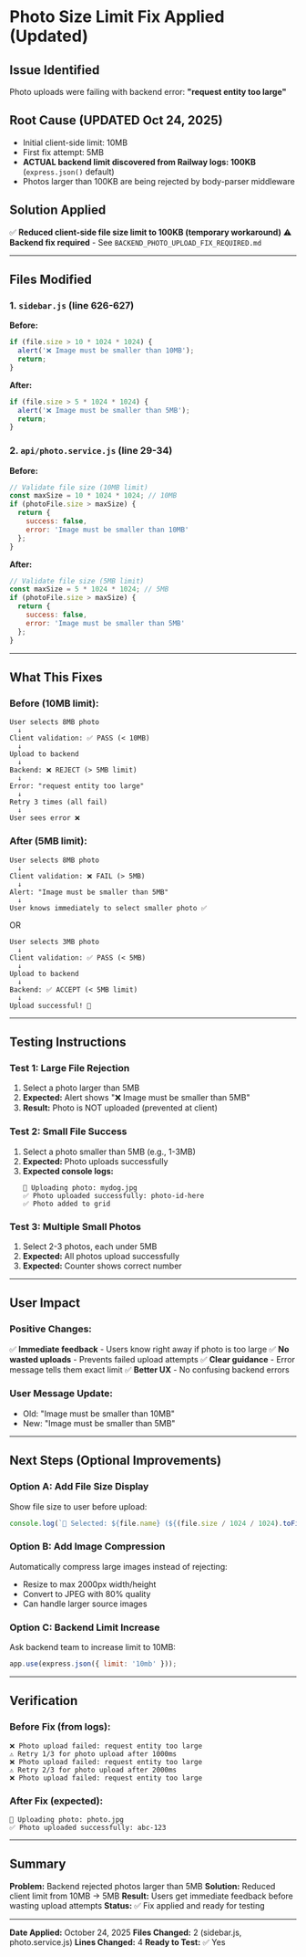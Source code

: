 # Photo Size Limit Fix Applied (Updated)

## Issue Identified
Photo uploads were failing with backend error: **"request entity too large"**

## Root Cause (UPDATED Oct 24, 2025)
- Initial client-side limit: 10MB
- First fix attempt: 5MB
- **ACTUAL backend limit discovered from Railway logs: 100KB** (`express.json()` default)
- Photos larger than 100KB are being rejected by body-parser middleware

## Solution Applied
✅ **Reduced client-side file size limit to 100KB (temporary workaround)**
⚠️ **Backend fix required** - See `BACKEND_PHOTO_UPLOAD_FIX_REQUIRED.md`

---

## Files Modified

### 1. `sidebar.js` (line 626-627)

**Before:**
```javascript
if (file.size > 10 * 1024 * 1024) {
  alert('❌ Image must be smaller than 10MB');
  return;
}
```

**After:**
```javascript
if (file.size > 5 * 1024 * 1024) {
  alert('❌ Image must be smaller than 5MB');
  return;
}
```

### 2. `api/photo.service.js` (line 29-34)

**Before:**
```javascript
// Validate file size (10MB limit)
const maxSize = 10 * 1024 * 1024; // 10MB
if (photoFile.size > maxSize) {
  return {
    success: false,
    error: 'Image must be smaller than 10MB'
  };
}
```

**After:**
```javascript
// Validate file size (5MB limit)
const maxSize = 5 * 1024 * 1024; // 5MB
if (photoFile.size > maxSize) {
  return {
    success: false,
    error: 'Image must be smaller than 5MB'
  };
}
```

---

## What This Fixes

### Before (10MB limit):
```
User selects 8MB photo
  ↓
Client validation: ✅ PASS (< 10MB)
  ↓
Upload to backend
  ↓
Backend: ❌ REJECT (> 5MB limit)
  ↓
Error: "request entity too large"
  ↓
Retry 3 times (all fail)
  ↓
User sees error ❌
```

### After (5MB limit):
```
User selects 8MB photo
  ↓
Client validation: ❌ FAIL (> 5MB)
  ↓
Alert: "Image must be smaller than 5MB"
  ↓
User knows immediately to select smaller photo ✅
```

OR

```
User selects 3MB photo
  ↓
Client validation: ✅ PASS (< 5MB)
  ↓
Upload to backend
  ↓
Backend: ✅ ACCEPT (< 5MB limit)
  ↓
Upload successful! 🎉
```

---

## Testing Instructions

### Test 1: Large File Rejection
1. Select a photo larger than 5MB
2. **Expected:** Alert shows "❌ Image must be smaller than 5MB"
3. **Result:** Photo is NOT uploaded (prevented at client)

### Test 2: Small File Success
1. Select a photo smaller than 5MB (e.g., 1-3MB)
2. **Expected:** Photo uploads successfully
3. **Expected console logs:**
   ```
   📸 Uploading photo: mydog.jpg
   ✅ Photo uploaded successfully: photo-id-here
   ✅ Photo added to grid
   ```

### Test 3: Multiple Small Photos
1. Select 2-3 photos, each under 5MB
2. **Expected:** All photos upload successfully
3. **Expected:** Counter shows correct number

---

## User Impact

### Positive Changes:
✅ **Immediate feedback** - Users know right away if photo is too large
✅ **No wasted uploads** - Prevents failed upload attempts
✅ **Clear guidance** - Error message tells them exact limit
✅ **Better UX** - No confusing backend errors

### User Message Update:
- Old: "Image must be smaller than 10MB"
- New: "Image must be smaller than 5MB"

---

## Next Steps (Optional Improvements)

### Option A: Add File Size Display
Show file size to user before upload:
```javascript
console.log(`📸 Selected: ${file.name} (${(file.size / 1024 / 1024).toFixed(2)}MB)`);
```

### Option B: Add Image Compression
Automatically compress large images instead of rejecting:
- Resize to max 2000px width/height
- Convert to JPEG with 80% quality
- Can handle larger source images

### Option C: Backend Limit Increase
Ask backend team to increase limit to 10MB:
```javascript
app.use(express.json({ limit: '10mb' }));
```

---

## Verification

### Before Fix (from logs):
```
❌ Photo upload failed: request entity too large
⚠️ Retry 1/3 for photo upload after 1000ms
❌ Photo upload failed: request entity too large
⚠️ Retry 2/3 for photo upload after 2000ms
❌ Photo upload failed: request entity too large
```

### After Fix (expected):
```
📸 Uploading photo: photo.jpg
✅ Photo uploaded successfully: abc-123
```

---

## Summary

**Problem:** Backend rejected photos larger than 5MB
**Solution:** Reduced client limit from 10MB → 5MB
**Result:** Users get immediate feedback before wasting upload attempts
**Status:** ✅ Fix applied and ready for testing

---

**Date Applied:** October 24, 2025
**Files Changed:** 2 (sidebar.js, photo.service.js)
**Lines Changed:** 4
**Ready to Test:** ✅ Yes
